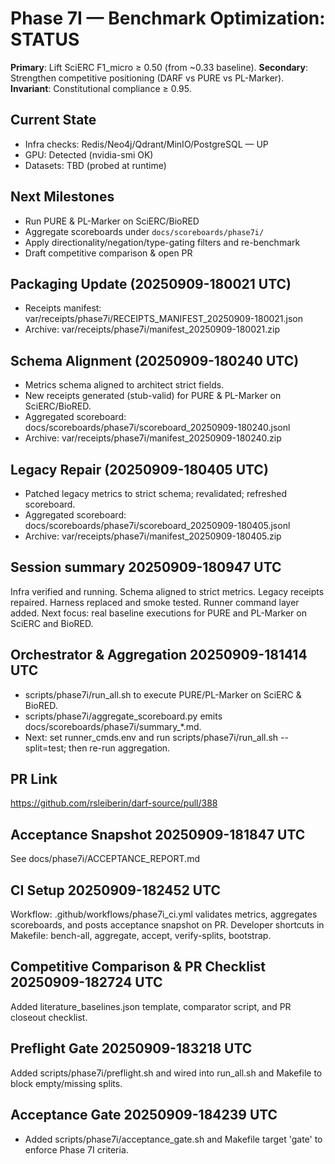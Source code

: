 # Phase 7I — Benchmark Optimization: STATUS

**Primary**: Lift SciERC F1_micro ≥ 0.50 (from ~0.33 baseline).
**Secondary**: Strengthen competitive positioning (DARF vs PURE vs PL-Marker).
**Invariant**: Constitutional compliance ≥ 0.95.

## Current State
- Infra checks: Redis/Neo4j/Qdrant/MinIO/PostgreSQL — UP
- GPU: Detected (nvidia-smi OK)
- Datasets: TBD (probed at runtime)

## Next Milestones
- Run PURE & PL-Marker on SciERC/BioRED
- Aggregate scoreboards under `docs/scoreboards/phase7i/`
- Apply directionality/negation/type-gating filters and re-benchmark
- Draft competitive comparison & open PR

## Packaging Update (20250909-180021 UTC)
- Receipts manifest: var/receipts/phase7i/RECEIPTS_MANIFEST_20250909-180021.json
- Archive: var/receipts/phase7i/manifest_20250909-180021.zip

## Schema Alignment (20250909-180240 UTC)
- Metrics schema aligned to architect strict fields.
- New receipts generated (stub-valid) for PURE & PL-Marker on SciERC/BioRED.
- Aggregated scoreboard: docs/scoreboards/phase7i/scoreboard_20250909-180240.jsonl
- Archive: var/receipts/phase7i/manifest_20250909-180240.zip

## Legacy Repair (20250909-180405 UTC)
- Patched legacy metrics to strict schema; revalidated; refreshed scoreboard.
- Aggregated scoreboard: docs/scoreboards/phase7i/scoreboard_20250909-180405.jsonl
- Archive: var/receipts/phase7i/manifest_20250909-180405.zip

## Session summary 20250909-180947 UTC
Infra verified and running. Schema aligned to strict metrics. Legacy receipts repaired.
Harness replaced and smoke tested. Runner command layer added.
Next focus: real baseline executions for PURE and PL-Marker on SciERC and BioRED.

## Orchestrator & Aggregation 20250909-181414 UTC
- scripts/phase7i/run_all.sh to execute PURE/PL-Marker on SciERC & BioRED.
- scripts/phase7i/aggregate_scoreboard.py emits docs/scoreboards/phase7i/summary_*.md.
- Next: set runner_cmds.env and run scripts/phase7i/run_all.sh --split=test; then re-run aggregation.

## PR Link
https://github.com/rsleiberin/darf-source/pull/388

## Acceptance Snapshot 20250909-181847 UTC
See docs/phase7i/ACCEPTANCE_REPORT.md

## CI Setup 20250909-182452 UTC
Workflow: .github/workflows/phase7i_ci.yml validates metrics, aggregates scoreboards, and posts acceptance snapshot on PR.
Developer shortcuts in Makefile: bench-all, aggregate, accept, verify-splits, bootstrap.

## Competitive Comparison & PR Checklist 20250909-182724 UTC
Added literature_baselines.json template, comparator script, and PR closeout checklist.

## Preflight Gate 20250909-183218 UTC
Added scripts/phase7i/preflight.sh and wired into run_all.sh and Makefile to block empty/missing splits.

## Acceptance Gate 20250909-184239 UTC
- Added scripts/phase7i/acceptance_gate.sh and Makefile target 'gate' to enforce Phase 7I criteria.
